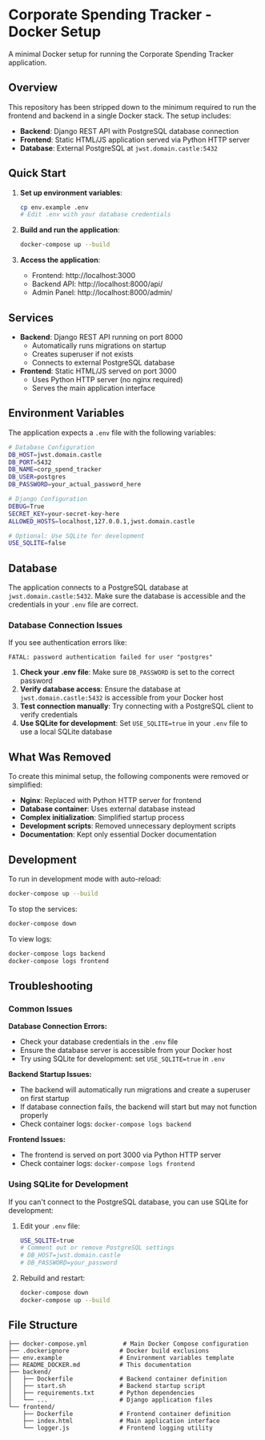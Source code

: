 # Corporate Spending Tracker - Docker Setup

A minimal Docker setup for running the Corporate Spending Tracker application.

## Overview

This repository has been stripped down to the minimum required to run the frontend and backend in a single Docker stack. The setup includes:

- **Backend**: Django REST API with PostgreSQL database connection
- **Frontend**: Static HTML/JS application served via Python HTTP server
- **Database**: External PostgreSQL at `jwst.domain.castle:5432`

## Quick Start

1. **Set up environment variables**:
   ```bash
   cp env.example .env
   # Edit .env with your database credentials
   ```

2. **Build and run the application**:
   ```bash
   docker-compose up --build
   ```

3. **Access the application**:
   - Frontend: http://localhost:3000
   - Backend API: http://localhost:8000/api/
   - Admin Panel: http://localhost:8000/admin/

## Services

- **Backend**: Django REST API running on port 8000
  - Automatically runs migrations on startup
  - Creates superuser if not exists
  - Connects to external PostgreSQL database
- **Frontend**: Static HTML/JS served on port 3000
  - Uses Python HTTP server (no nginx required)
  - Serves the main application interface

## Environment Variables

The application expects a `.env` file with the following variables:

```bash
# Database Configuration
DB_HOST=jwst.domain.castle
DB_PORT=5432
DB_NAME=corp_spend_tracker
DB_USER=postgres
DB_PASSWORD=your_actual_password_here

# Django Configuration
DEBUG=True
SECRET_KEY=your-secret-key-here
ALLOWED_HOSTS=localhost,127.0.0.1,jwst.domain.castle

# Optional: Use SQLite for development
USE_SQLITE=false
```

## Database

The application connects to a PostgreSQL database at `jwst.domain.castle:5432`. Make sure the database is accessible and the credentials in your `.env` file are correct.

### Database Connection Issues

If you see authentication errors like:
```
FATAL: password authentication failed for user "postgres"
```

1. **Check your .env file**: Make sure `DB_PASSWORD` is set to the correct password
2. **Verify database access**: Ensure the database at `jwst.domain.castle:5432` is accessible from your Docker host
3. **Test connection manually**: Try connecting with a PostgreSQL client to verify credentials
4. **Use SQLite for development**: Set `USE_SQLITE=true` in your `.env` file to use a local SQLite database

## What Was Removed

To create this minimal setup, the following components were removed or simplified:

- **Nginx**: Replaced with Python HTTP server for frontend
- **Database container**: Uses external database instead
- **Complex initialization**: Simplified startup process
- **Development scripts**: Removed unnecessary deployment scripts
- **Documentation**: Kept only essential Docker documentation

## Development

To run in development mode with auto-reload:

```bash
docker-compose up --build
```

To stop the services:

```bash
docker-compose down
```

To view logs:

```bash
docker-compose logs backend
docker-compose logs frontend
```

## Troubleshooting

### Common Issues

**Database Connection Errors:**
- Check your database credentials in the `.env` file
- Ensure the database server is accessible from your Docker host
- Try using SQLite for development: set `USE_SQLITE=true` in `.env`

**Backend Startup Issues:**
- The backend will automatically run migrations and create a superuser on first startup
- If database connection fails, the backend will start but may not function properly
- Check container logs: `docker-compose logs backend`

**Frontend Issues:**
- The frontend is served on port 3000 via Python HTTP server
- Check container logs: `docker-compose logs frontend`

### Using SQLite for Development

If you can't connect to the PostgreSQL database, you can use SQLite for development:

1. Edit your `.env` file:
   ```bash
   USE_SQLITE=true
   # Comment out or remove PostgreSQL settings
   # DB_HOST=jwst.domain.castle
   # DB_PASSWORD=your_password
   ```

2. Rebuild and restart:
   ```bash
   docker-compose down
   docker-compose up --build
   ```

## File Structure

```
├── docker-compose.yml          # Main Docker Compose configuration
├── .dockerignore              # Docker build exclusions
├── env.example                # Environment variables template
├── README_DOCKER.md           # This documentation
├── backend/
│   ├── Dockerfile             # Backend container definition
│   ├── start.sh               # Backend startup script
│   ├── requirements.txt       # Python dependencies
│   └── ...                    # Django application files
└── frontend/
    ├── Dockerfile             # Frontend container definition
    ├── index.html             # Main application interface
    └── logger.js              # Frontend logging utility
```
